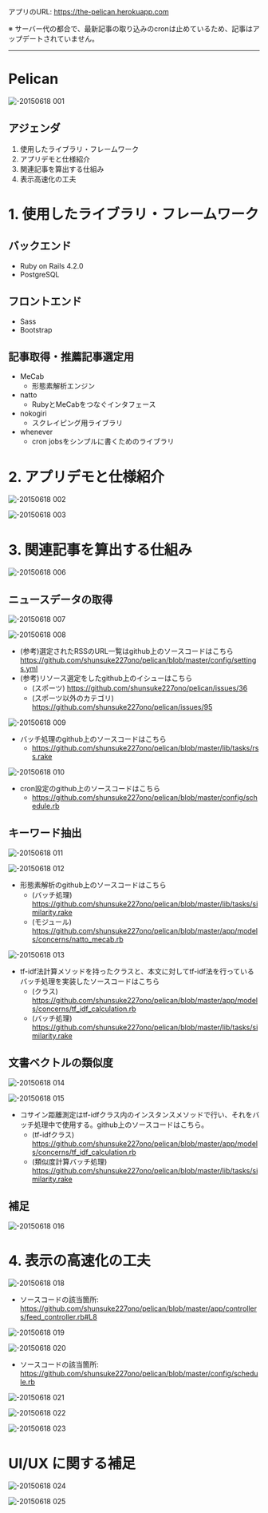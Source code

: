 アプリのURL: https://the-pelican.herokuapp.com

※ サーバー代の都合で、最新記事の取り込みのcronは止めているため、記事はアップデートされていません。

***

# Pelican

![-20150618 001](https://cloud.githubusercontent.com/assets/7357864/12077588/81e23e48-b230-11e5-9401-34e47ee28143.jpg)

## アジェンダ

 1. 使用したライブラリ・フレームワーク
 2. アプリデモと仕様紹介
 3. 関連記事を算出する仕組み
 4. 表示高速化の工夫

# 1. 使用したライブラリ・フレームワーク

## バックエンド

* Ruby on Rails 4.2.0
* PostgreSQL

## フロントエンド

* Sass
* Bootstrap

## 記事取得・推薦記事選定用
* MeCab
  * 形態素解析エンジン
* natto
  * RubyとMeCabをつなぐインタフェース
* nokogiri
  * スクレイピング用ライブラリ
* whenever
  * cron jobsをシンプルに書くためのライブラリ

# 2. アプリデモと仕様紹介

![-20150618 002](https://cloud.githubusercontent.com/assets/7357864/12077591/8aa9866c-b230-11e5-9532-7be1a661e20c.jpg)

![-20150618 003](https://cloud.githubusercontent.com/assets/7357864/12077592/8aac9bfe-b230-11e5-8334-b6f894c4c7c4.jpg)

# 3. 関連記事を算出する仕組み

![-20150618 006](https://cloud.githubusercontent.com/assets/7357864/12077593/a49ef62e-b230-11e5-9b40-46b52d6e8955.jpg)

## ニュースデータの取得

![-20150618 007](https://cloud.githubusercontent.com/assets/7357864/12077595/a4a6d16e-b230-11e5-8549-c89af5704e67.jpg)

![-20150618 008](https://cloud.githubusercontent.com/assets/7357864/12077596/a4a9f0b0-b230-11e5-8fcb-cf38b511f137.jpg)

* (参考)選定されたRSSのURL一覧はgithub上のソースコードはこちら
https://github.com/shunsuke227ono/pelican/blob/master/config/settings.yml
* (参考)リソース選定をしたgithub上のイシューはこちら
  * (スポーツ) https://github.com/shunsuke227ono/pelican/issues/36
  * (スポーツ以外のカテゴリ) https://github.com/shunsuke227ono/pelican/issues/95

![-20150618 009](https://cloud.githubusercontent.com/assets/7357864/12077594/a4a5efd8-b230-11e5-9f80-50a62e7f367b.jpg)

* バッチ処理のgithub上のソースコードはこちら
  * https://github.com/shunsuke227ono/pelican/blob/master/lib/tasks/rss.rake

![-20150618 010](https://cloud.githubusercontent.com/assets/7357864/12077597/a4aa2062-b230-11e5-8d43-dbbc4dbf7e06.jpg)

* cron設定のgithub上のソースコードはこちら
  * https://github.com/shunsuke227ono/pelican/blob/master/config/schedule.rb

## キーワード抽出

![-20150618 011](https://cloud.githubusercontent.com/assets/7357864/12077598/a4acb94e-b230-11e5-8d85-e08a2f4e776c.jpg)

![-20150618 012](https://cloud.githubusercontent.com/assets/7357864/12077599/a4bc5ed0-b230-11e5-8a61-d457bd990afa.jpg)

* 形態素解析のgithub上のソースコードはこちら
  * (バッチ処理) https://github.com/shunsuke227ono/pelican/blob/master/lib/tasks/similarity.rake
  * (モジュール) https://github.com/shunsuke227ono/pelican/blob/master/app/models/concerns/natto_mecab.rb

![-20150618 013](https://cloud.githubusercontent.com/assets/7357864/12077600/a4c6e80a-b230-11e5-8f47-9db718340f8f.jpg)

* tf-idf法計算メソッドを持ったクラスと、本文に対してtf-idf法を行っているバッチ処理を実装したソースコードはこちら
  * (クラス)  https://github.com/shunsuke227ono/pelican/blob/master/app/models/concerns/tf_idf_calculation.rb
  * (バッチ処理) https://github.com/shunsuke227ono/pelican/blob/master/lib/tasks/similarity.rake

## 文書ベクトルの類似度

![-20150618 014](https://cloud.githubusercontent.com/assets/7357864/12077601/a4c8279c-b230-11e5-85e5-5b3dad0e2457.jpg)

![-20150618 015](https://cloud.githubusercontent.com/assets/7357864/12077602/a4ca82b2-b230-11e5-9704-e86ad61d30cb.jpg)

* コサイン距離測定はtf-idfクラス内のインスタンスメソッドで行い、それをバッチ処理中で使用する。github上のソースコードはこちら。
  * (tf-idfクラス)  https://github.com/shunsuke227ono/pelican/blob/master/app/models/concerns/tf_idf_calculation.rb
  * (類似度計算バッチ処理) https://github.com/shunsuke227ono/pelican/blob/master/lib/tasks/similarity.rake

## 補足

![-20150618 016](https://cloud.githubusercontent.com/assets/7357864/12077603/a4cb5a84-b230-11e5-936b-e6e9612d768d.jpg)

# 4. 表示の高速化の工夫

![-20150618 018](https://cloud.githubusercontent.com/assets/7357864/12077605/b31d17d0-b230-11e5-99e1-3168d5d16061.jpg)

* ソースコードの該当箇所: https://github.com/shunsuke227ono/pelican/blob/master/app/controllers/feed_controller.rb#L8

![-20150618 019](https://cloud.githubusercontent.com/assets/7357864/12077608/b3226f3c-b230-11e5-8453-bf00af85fc70.jpg)

![-20150618 020](https://cloud.githubusercontent.com/assets/7357864/12077610/b3244bd6-b230-11e5-9411-2274e02f516f.jpg)

* ソースコードの該当箇所: https://github.com/shunsuke227ono/pelican/blob/master/config/schedule.rb

![-20150618 021](https://cloud.githubusercontent.com/assets/7357864/12077606/b3219efe-b230-11e5-9071-5d956220a299.jpg)

![-20150618 022](https://cloud.githubusercontent.com/assets/7357864/12077609/b32331d8-b230-11e5-940e-f5fffc5353af.jpg)

![-20150618 023](https://cloud.githubusercontent.com/assets/7357864/12077607/b321fbb0-b230-11e5-87fe-5ef3df004156.jpg)

# UI/UX に関する補足

![-20150618 024](https://cloud.githubusercontent.com/assets/7357864/12077611/b33de8b6-b230-11e5-818f-7f7edc64453b.jpg)

![-20150618 025](https://cloud.githubusercontent.com/assets/7357864/12077612/b3427250-b230-11e5-8b5b-f7abef7a76f3.jpg)
